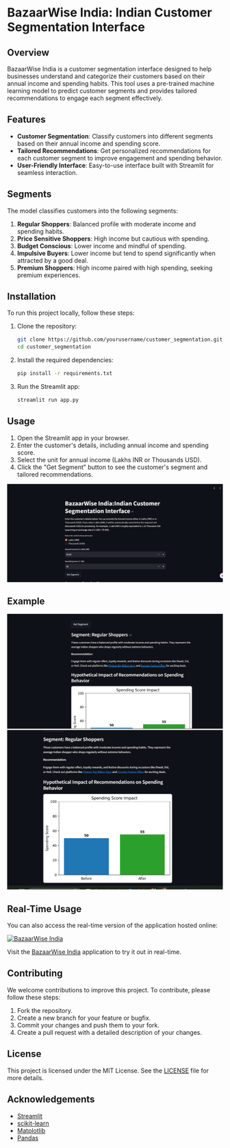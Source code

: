 # BazaarWise India: Indian Customer Segmentation Interface
## Overview

BazaarWise India is a customer segmentation interface designed to help businesses understand and categorize their customers based on their annual income and spending habits. This tool uses a pre-trained machine learning model to predict customer segments and provides tailored recommendations to engage each segment effectively.

## Features

- **Customer Segmentation**: Classify customers into different segments based on their annual income and spending score.
- **Tailored Recommendations**: Get personalized recommendations for each customer segment to improve engagement and spending behavior.
- **User-Friendly Interface**: Easy-to-use interface built with Streamlit for seamless interaction.

## Segments

The model classifies customers into the following segments:

1. **Regular Shoppers**: Balanced profile with moderate income and spending habits.
2. **Price Sensitive Shoppers**: High income but cautious with spending.
3. **Budget Conscious**: Lower income and mindful of spending.
4. **Impulsive Buyers**: Lower income but tend to spend significantly when attracted by a good deal.
5. **Premium Shoppers**: High income paired with high spending, seeking premium experiences.

## Installation

To run this project locally, follow these steps:

1. Clone the repository:
    ```sh
    git clone https://github.com/yourusername/customer_segmentation.git
    cd customer_segmentation
    ```

2. Install the required dependencies:
    ```sh
    pip install -r requirements.txt
    ```

3. Run the Streamlit app:
    ```sh
    streamlit run app.py
    ```

## Usage

1. Open the Streamlit app in your browser.
2. Enter the customer's details, including annual income and spending score.
3. Select the unit for annual income (Lakhs INR or Thousands USD).
4. Click the "Get Segment" button to see the customer's segment and tailored recommendations.

![Interface](/images/Screenshot%202025-03-06%20232925.png)

## Example

![Example](/images/Screenshot%202025-03-06%20232941.png)
![Example](/images/Screenshot%202025-03-06%20233202.png)

## Real-Time Usage

You can also access the real-time version of the application hosted online:

[![BazaarWise India](images/real-time.png)](https://bazaarwise.onrender.com/)

Visit the [BazaarWise India](https://bazaarwise.onrender.com/) application to try it out in real-time.

## Contributing

We welcome contributions to improve this project. To contribute, please follow these steps:

1. Fork the repository.
2. Create a new branch for your feature or bugfix.
3. Commit your changes and push them to your fork.
4. Create a pull request with a detailed description of your changes.

## License

This project is licensed under the MIT License. See the [LICENSE](LICENSE) file for more details.

## Acknowledgements

- [Streamlit](https://streamlit.io/)
- [scikit-learn](https://scikit-learn.org/)
- [Matplotlib](https://matplotlib.org/)
- [Pandas](https://pandas.pydata.org/)

